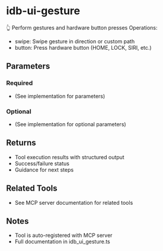 # idb-ui-gesture

👆 Perform gestures and hardware button presses
Operations:
- swipe: Swipe gesture in direction or custom path
- button: Press hardware button (HOME, LOCK, SIRI, etc.)

## Parameters

### Required
- (See implementation for parameters)

### Optional
- (See implementation for optional parameters)

## Returns

- Tool execution results with structured output
- Success/failure status
- Guidance for next steps

## Related Tools

- See MCP server documentation for related tools

## Notes

- Tool is auto-registered with MCP server
- Full documentation in idb_ui_gesture.ts
